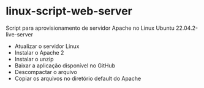 # linux-script-web-server
Script para aprovisionamento de servidor Apache no Linux Ubuntu 22.04.2-live-server

- Atualizar o servidor Linux
- Instalar o Apache 2
- Instalar o unzip
- Baixar a aplicação disponível no GitHub
- Descompactar o arquivo
- Copiar os arquivos no diretório default do Apache

